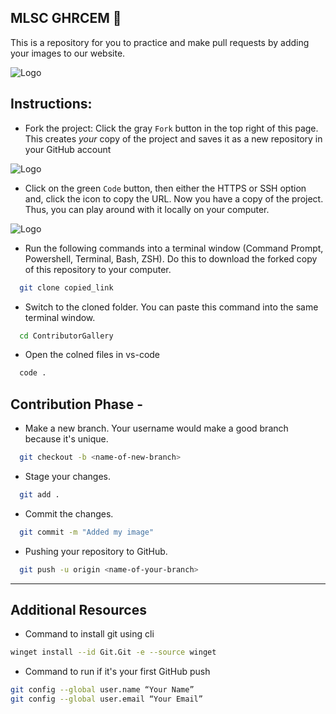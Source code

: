 ## MLSC GHRCEM 🚀

This is a repository for you to practice and make pull requests by adding
your images to our website.

![Logo](https://ik.imagekit.io/kirtanchandak/MLSC%20GHRCEM/MLSC_Logo_Changed-removebg-preview.png?updatedAt=1696448923319)

## Instructions:

- Fork the project:
  Click the gray `Fork` button in the top right of this page. This creates _your_ copy of the project and saves it as a new repository in your GitHub account

![Logo](https://ik.imagekit.io/kirtanchandak/MLSC%20GHRCEM/forkdsdsd.png?updatedAt=1696449074191)

- Click on the green `Code` button, then either the HTTPS or SSH option and, click the icon to copy the URL. Now you have a copy of the project. Thus, you can play around with it locally on your computer.

![Logo](https://ik.imagekit.io/kirtanchandak/MLSC%20GHRCEM/code.png?updatedAt=1696449172571)

- Run the following commands into a terminal window (Command Prompt, Powershell, Terminal, Bash, ZSH). Do this to download the forked copy of this repository to your computer.

```bash
  git clone copied_link
```

- Switch to the cloned folder. You can paste this command into the same terminal window.

```bash
  cd ContributorGallery
```

- Open the colned files in vs-code

```bash
  code .
```

## Contribution Phase - 

- Make a new branch. Your username would make a good branch because it's unique.

```bash
  git checkout -b <name-of-new-branch>
```

- Stage your changes.

```bash
  git add . 
```

- Commit the changes.

```bash
  git commit -m "Added my image"
```

- Pushing your repository to GitHub.

```bash
  git push -u origin <name-of-your-branch>
```

---

## Additional Resources

- Command to install git using cli

```bash
winget install --id Git.Git -e --source winget
```

- Command to run if it's your first GitHub push

```bash
git config --global user.name “Your Name”
git config --global user.email “Your Email”
```
